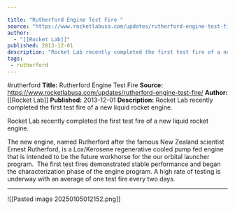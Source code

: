 ```yaml
---

title: "Rutherford Engine Test Fire "
source: "https://www.rocketlabusa.com/updates/rutherford-engine-test-fire/"
author:
  - "[[Rocket Lab]]"
published: 2013-12-01
description: "Rocket Lab recently completed the first test fire of a new liquid rocket engine."
tags:
 - rutherford
---
```


#rutherford
**Title:** Rutherford Engine Test Fire 
**Source:** https://www.rocketlabusa.com/updates/rutherford-engine-test-fire/
**Author:** [[Rocket Lab]]
**Published:** 2013-12-01
**Description:** Rocket Lab recently completed the first test fire of a new liquid rocket engine.

Rocket Lab recently completed the first test fire of a new liquid rocket engine.

The new engine, named Rutherford after the famous New Zealand scientist Ernest Rutherford, is a Lox/Kerosene regenerative cooled pump fed engine that is intended to be the future workhorse for the our orbital launcher program.  The first test fires demonstrated stable performance and began the characterization phase of the engine program. A high rate of testing is underway with an average of one test fire every two days.

---

![[Pasted image 20250105012152.png]]